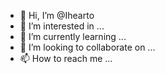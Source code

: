 - 👋 Hi, I’m @Ihearto
- 👀 I’m interested in ...
- 🌱 I’m currently learning ...
- 💞️ I’m looking to collaborate on ...
- 📫 How to reach me ...

<!---
Ihearto/Ihearto is a ✨ special ✨ repository because its `README.md` (this file) appears on your GitHub profile.
You can click the Preview link to take a look at your changes.
--->
